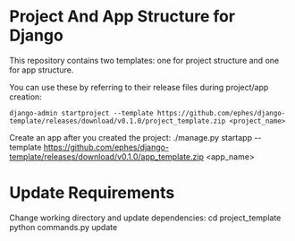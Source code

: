 # Project And App Structure for Django

This repository contains two templates: one for project structure and one for app structure.

You can use these by referring to their release files during project/app creation:

    django-admin startproject --template https://github.com/ephes/django-template/releases/download/v0.1.0/project_template.zip <project_name>


Create an app after you created the project:
    ./manage.py startapp --template https://github.com/ephes/django-template/releases/download/v0.1.0/app_template.zip <app_name>

# Update Requirements

Change working directory and update dependencies:
    cd project_template
    python commands.py update

